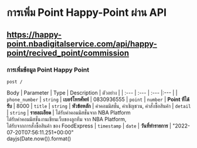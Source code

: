 # การเพิ่ม Point Happy-Point ผ่าน API

## https://happy-point.nbadigitalservice.com/api/happy-point/recived_point/commission

### การเพิ่มข้อมูล Point Happy Point

```http
post /
```

Body
| Parameter | Type | Description | ตัวอย่าง |
| :--- | :--- | :--- |:--- |
| `phone_number` | `string` | **เบอร์โทรศัพท์** | 0830936555
| `point` | `number` | **Point ทีได้รับ** | 8000
| `title` | `string` | **หัวข้อหลัก** | ค่าคอมมิสชั่น, ค่าเชิญชวน, ค่าสั่งซื้อสินค้า
| `detail` | `string` | **รายละเอียด** | ได้รับค่าคอมมิสชั่นจาก NBA Platform <br>ได้รับค่าคอมมิสชั่นงานเขียนเว็บของลูกทีม จาก NBA Platform, <br>ได้รับจากการสั่งซื้อสินค้า ของ FoodExpress
| `timestamp` | `date` | **วันที่ทำรายการ** | "2022-07-20T07:56:11.251+00:00" <br>
dayjs(Date.now()).format()
